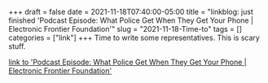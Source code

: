 +++draft = falsedate = 2021-11-18T07:40:00-05:00title = "linkblog: just finished 'Podcast Episode: What Police Get When They Get Your Phone | Electronic Frontier Foundation'"slug = "2021-11-18-Time-to"tags = []categories = ["link"]+++Time to write some representatives. This is scary stuff. [link to 'Podcast Episode: What Police Get When They Get Your Phone | Electronic Frontier Foundation'](https://www.eff.org/deeplinks/2021/11/podcast-episode-what-police-get-when-they-get-your-phone)